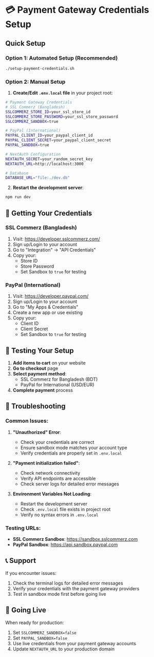 # 💳 Payment Gateway Credentials Setup

## Quick Setup

### Option 1: Automated Setup (Recommended)
```bash
./setup-payment-credentials.sh
```

### Option 2: Manual Setup

1. **Create/Edit `.env.local` file** in your project root:

```bash
# Payment Gateway Credentials
# SSL Commerz (Bangladesh)
SSLCOMMERZ_STORE_ID=your_ssl_store_id
SSLCOMMERZ_STORE_PASSWORD=your_ssl_store_password
SSLCOMMERZ_SANDBOX=true

# PayPal (International)
PAYPAL_CLIENT_ID=your_paypal_client_id
PAYPAL_CLIENT_SECRET=your_paypal_client_secret
PAYPAL_SANDBOX=true

# NextAuth Configuration
NEXTAUTH_SECRET=your_random_secret_key
NEXTAUTH_URL=http://localhost:3000

# Database
DATABASE_URL="file:./dev.db"
```

2. **Restart the development server**:
```bash
npm run dev
```

## 🔑 Getting Your Credentials

### SSL Commerz (Bangladesh)
1. Visit: https://developer.sslcommerz.com/
2. Sign up/Login to your account
3. Go to "Integration" → "API Credentials"
4. Copy your:
   - Store ID
   - Store Password
   - Set Sandbox to `true` for testing

### PayPal (International)
1. Visit: https://developer.paypal.com/
2. Sign up/Login to your account
3. Go to "My Apps & Credentials"
4. Create a new app or use existing
5. Copy your:
   - Client ID
   - Client Secret
   - Set Sandbox to `true` for testing

## 🧪 Testing Your Setup

1. **Add items to cart** on your website
2. **Go to checkout** page
3. **Select payment method**:
   - SSL Commerz for Bangladesh (BDT)
   - PayPal for International (USD/EUR)
4. **Complete payment** process

## 🔧 Troubleshooting

### Common Issues:

1. **"Unauthorized" Error**:
   - Check your credentials are correct
   - Ensure sandbox mode matches your account type
   - Verify credentials are properly set in `.env.local`

2. **"Payment initialization failed"**:
   - Check network connectivity
   - Verify API endpoints are accessible
   - Check server logs for detailed error messages

3. **Environment Variables Not Loading**:
   - Restart the development server
   - Check `.env.local` file exists in project root
   - Verify no syntax errors in `.env.local`

### Testing URLs:
- **SSL Commerz Sandbox**: https://sandbox.sslcommerz.com
- **PayPal Sandbox**: https://api.sandbox.paypal.com

## 📞 Support

If you encounter issues:
1. Check the terminal logs for detailed error messages
2. Verify your credentials with the payment gateway providers
3. Test in sandbox mode first before going live

## 🚀 Going Live

When ready for production:
1. Set `SSLCOMMERZ_SANDBOX=false`
2. Set `PAYPAL_SANDBOX=false`
3. Use live credentials from your payment gateway accounts
4. Update `NEXTAUTH_URL` to your production domain
